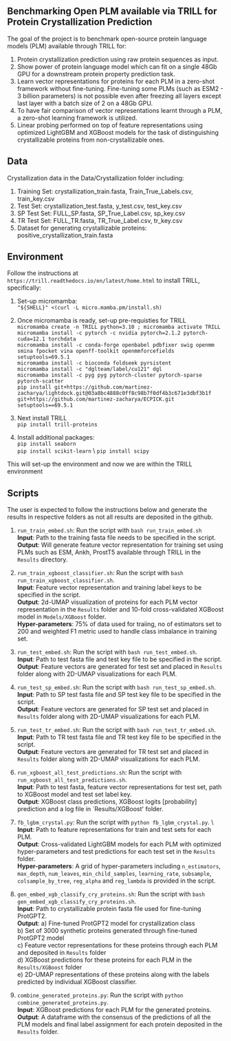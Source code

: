 ## Benchmarking Open PLM available via TRILL for Protein Crystallization Prediction

The goal of the project is to benchmark open-source protein language models (PLM) available through TRILL for:
1. Protein crystallization prediction using raw protein sequences as input.
2. Show power of protein language model which can fit on a single 48Gb GPU for a downstream protein property prediction task.
3. Learn vector representations for proteins for each PLM in a zero-shot framework without fine-tuning. Fine-tuning some PLMs (such as ESM2 - 3 billion parameters) is not possible even after freezing all layers except last layer with a batch size of 2 on a 48Gb GPU.
5. To have fair comparison of vector representations learnt through a PLM, a zero-shot learning framework is utilized.
6. Linear probing performed on top of feature representations using optimized LightGBM and XGBoost models for the task of distinguishing crystallizable proteins from non-crystallizable ones.

## Data
Crystallization data in the Data/Crystallization folder including:
1. Training Set: crystallization_train.fasta, Train_True_Labels.csv, train_key.csv 
2. Test Set: crystallization_test.fasta, y_test.csv, test_key.csv
3. SP Test Set: FULL_SP.fasta, SP_True_Label.csv, sp_key.csv
4. TR Test Set: FULL_TR.fasta, TR_True_Label.csv, tr_key.csv
5. Dataset for generating crystallizable proteins: positive_crystallization_train.fasta

## Environment
Follow the instructions at `https://trill.readthedocs.io/en/latest/home.html` to install TRILL, specifically:

1. Set-up micromamba: \
`"${SHELL}" <(curl -L micro.mamba.pm/install.sh)`

2. Once micromamba is ready, set-up pre-requisties for TRILL \
`micromamba create -n TRILL python=3.10 ; micromamba activate TRILL` \
`micromamba install -c pytorch -c nvidia pytorch=2.1.2 pytorch-cuda=12.1 torchdata` \
`micromamba install -c conda-forge openbabel pdbfixer swig openmm smina fpocket vina openff-toolkit openmmforcefields setuptools=69.5.1` \
`micromamba install -c bioconda foldseek pyrsistent` \
`micromamba install -c "dglteam/label/cu121" dgl` \
`micromamba install -c pyg pyg pytorch-cluster pytorch-sparse pytorch-scatter` \
`pip install git+https://github.com/martinez-zacharya/lightdock.git@03a8bc4888c0ff8c98b7f0df4b3c671e3dbf3b1f` `git+https://github.com/martinez-zacharya/ECPICK.git setuptools==69.5.1`

3. Next install TRILL \
`pip install trill-proteins`

4. Install additional packages: \
`pip install seaborn` \
`pip install scikit-learn` \ 
`pip install scipy`

This will set-up the environment and now we are within the TRILL environment

## Scripts
The user is expected to follow the instructions below and generate the results in respective folders as not all results are deposited in the github.

1. `run_train_embed.sh`: Run the script with `bash run_train_embed.sh` \
    **Input**: Path to the training fasta file needs to be specified in the script. \
    **Output**: Will generate feature vector representation for training set using PLMs such as ESM, Ankh, ProstT5 available through TRILL in the `Results` directory. 

2. `run_train_xgboost_classifier.sh`: Run the script with `bash run_train_xgboost_classifier.sh`. \
    **Input**: Feature vector representation and training label keys to be specified in the script. \
    **Output**: 2d-UMAP visualization of proteins for each PLM vector representation in the `Results` folder and 10-fold cross-validated XGBoost model in `Models/XGBoost` folder. \
    **Hyper-parameters**: 75% of data used for traiing, no of estimators set to 200 and weighted F1 metric used to handle class imbalance in training set.

3. `run_test_embed.sh`: Run the script with `bash run_test_embed.sh`. \
    **Input**: Path to test fasta file and test key file to be specified in the script. \
    **Output**: Feature vectors are generated for test set and placed in `Results` folder along with 2D-UMAP visualizations for each PLM.

4. `run_test_sp_embed.sh`: Run the script with `bash run_test_sp_embed.sh`. \
    **Input**: Path to SP test fasta file and SP test key file to be specified in the script. \
    **Output**: Feature vectors are generated for SP test set and placed in `Results` folder along with 2D-UMAP visualizations for each PLM.


5. `run_test_tr_embed.sh`: Run the script with `bash run_test_tr_embed.sh`. \
    **Input**: Path to TR test fasta file and TR test key file to be specified in the script. \
    **Output**: Feature vectors are generated for TR test set and placed in `Results` folder along with 2D-UMAP visualizations for each PLM.

6. `run_xgboost_all_test_predictions.sh`: Run the script with `run_xgboost_all_test_predictions.sh`. \
    **Input**: Path to test fasta, feature vector representations for test set, path to XGBoost model and test set label key. \
    **Output**: XGBoost class predictions, XGBoost logits [probability] prediction and a log file in `Results/XGBoost' folder.

7. `fb_lgbm_crystal.py`: Run the script with `python fb_lgbm_crystal.py`. \ 
    **Input**: Path to feature representations for train and test sets for each PLM. \
    **Output**: Cross-validated LightGBM models for each PLM with optimized hyper-parameters and test predictions for each test set in the `Results` folder. \
    **Hyper-parameters**: A grid of hyper-parameters including `n_estimators`, `max_depth`, `num_leaves`, `min_child_samples`, `learning_rate`, `subsample`, `colsample_by_tree`, `reg_alpha` and `reg_lambda` is provided in the script.

8. `gen_embed_xgb_classify_cry_proteins.sh`: Run the script with `bash gen_embed_xgb_classify_cry_proteins.sh`. \
    **Input**: Path to crystallizable protein fasta file used for fine-tuning ProtGPT2. \
    **Output**: a) Fine-tuned ProtGPT2 model for crystallization class \
                b) Set of 3000 synthetic proteins generated through fine-tuned ProtGPT2 model \
                c) Feature vector representations for these proteins through each PLM and deposited in `Results` folder \
                d) XGBoost predictions for these proteins for each PLM in the `Results/XGBoost` folder \
                e) 2D-UMAP representations of these proteins along with the labels predicted by individual XGBoost classifier.

9. `combine_generated_proteins.py`: Run the script with `python combine_generated_proteins.py`. \
   **Input**: XGBoost predictions for each PLM for the generated proteins. \
   **Output**: A dataframe with the consensus of the predictions of all the PLM models and final label assignment for each protein deposited in the `Results` folder.

 
